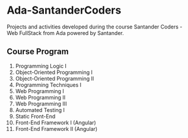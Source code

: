 # Ada-SantanderCoders

Projects and activities developed during the course Santander Coders - Web FullStack from Ada powered by Santander.

## Course Program
1. Programming Logic I
2. Object-Oriented Programming I
3. Object-Oriented Programming II
4. Programming Techniques I
5. Web Programming I
6. Web Programming II
7. Web Programming III
8. Automated Testing I
9. Static Front-End
10. Front-End Framework I (Angular)
11. Front-End Framework II (Angular)
